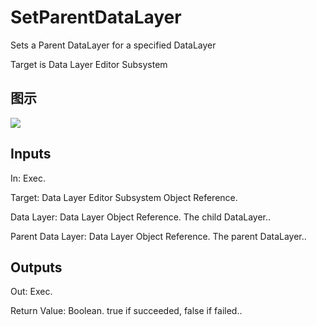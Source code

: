 # SetParentDataLayer

Sets a Parent DataLayer for a specified DataLayer

Target is Data Layer Editor Subsystem

## 图示

![]($-20221218-18352496.png)

## Inputs

In: Exec.

Target: Data Layer Editor Subsystem Object Reference.

Data Layer: Data Layer Object Reference. The child DataLayer..

Parent Data Layer: Data Layer Object Reference. The parent DataLayer..  

## Outputs

Out: Exec.

Return Value: Boolean. true if succeeded, false if failed..

